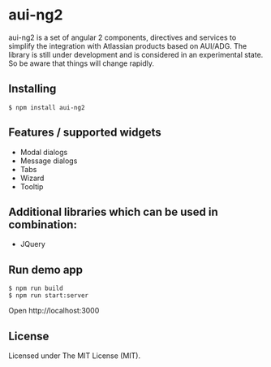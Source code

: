 # aui-ng2

aui-ng2 is a set of angular 2 components, directives and services to simplify the integration with Atlassian products based on AUI/ADG.
The library is still under development and is considered in an experimental state. So be aware that things will change rapidly.

## Installing

```
$ npm install aui-ng2
```

## Features / supported widgets
* Modal dialogs
* Message dialogs
* Tabs
* Wizard
* Tooltip

## Additional libraries which can be used in combination:
* JQuery

## Run demo app

```
$ npm run build
$ npm run start:server
```

Open http://localhost:3000

## License

Licensed under The MIT License (MIT).
